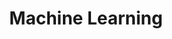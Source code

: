 ---
title: "Machine Learning"
layout: tag
permalink: "/ml/"
taxonomy: machine learning

#header:
#    image: "/images/header.jpg"
---